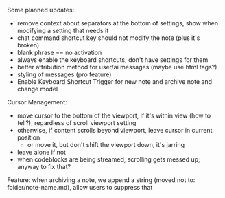 
Some planned updates:

- remove context about separators at the bottom of settings, show when modifying a setting that needs it
- chat command shortcut key should not modify the note (plus it's broken)
- blank phrase == no activation
- always enable the keyboard shortcuts; don't have settings for them
- better attribution method for user/ai messages (maybe use html tags?)
- styling of messages (pro feature)
- Enable Keyboard Shortcut Trigger for new note and archive note and change model

Cursor Management:
- move cursor to the bottom of the viewport, if it's within view (how to tell?), regardless of scroll viewport setting
- otherwise, if content scrolls beyond viewport, leave cursor in current position
    - or move it, but don't shift the viewport down, it's jarring
- leave alone if not
- when codeblocks are being streamed, scrolling gets messed up; anyway to fix that?

Feature: when archiving a note, we append a string (moved not to: folder/note-name.md), allow users to suppress that